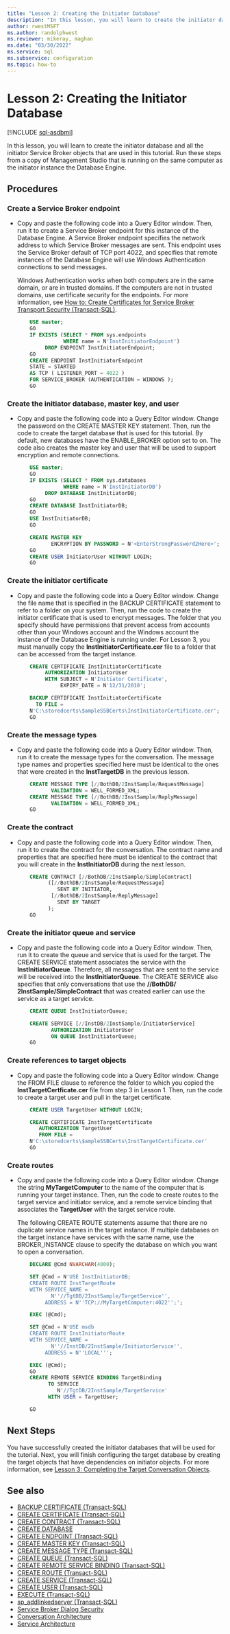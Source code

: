 ```yaml
---
title: "Lesson 2: Creating the Initiator Database"
description: "In this lesson, you will learn to create the initiator database and all the initiator Service Broker objects that are used in this tutorial."
author: rwestMSFT
ms.author: randolphwest
ms.reviewer: mikeray, maghan
ms.date: "03/30/2022"
ms.service: sql
ms.subservice: configuration
ms.topic: how-to
---
```


# Lesson 2: Creating the Initiator Database

[!INCLUDE [sql-asdbmi](../../includes/applies-to-version/sql-asdbmi.md)]

In this lesson, you will learn to create the initiator database and all the initiator Service Broker objects that are used in this tutorial. Run these steps from a copy of Management Studio that is running on the same computer as the initiator instance the Database Engine.

## Procedures

### Create a Service Broker endpoint

- Copy and paste the following code into a Query Editor window. Then, run it to create a Service Broker endpoint for this instance of the Database Engine. A Service Broker endpoint specifies the network address to which Service Broker messages are sent. This endpoint uses the Service Broker default of TCP port 4022, and specifies that remote instances of the Database Engine will use Windows Authentication connections to send messages.

    Windows Authentication works when both computers are in the same domain, or are in trusted domains. If the computers are not in trusted domains, use certificate security for the endpoints. For more information, see [How to: Create Certificates for Service Broker Transport Security (Transact-SQL)](how-to-create-certificates-for-service-broker-transport-security-transact-sql.md).

    ```sql
        USE master;
        GO
        IF EXISTS (SELECT * FROM sys.endpoints
                   WHERE name = N'InstInitiatorEndpoint')
             DROP ENDPOINT InstInitiatorEndpoint;
        GO
        CREATE ENDPOINT InstInitiatorEndpoint
        STATE = STARTED
        AS TCP ( LISTENER_PORT = 4022 )
        FOR SERVICE_BROKER (AUTHENTICATION = WINDOWS );
        GO
    ```

### Create the initiator database, master key, and user

- Copy and paste the following code into a Query Editor window. Change the password on the CREATE MASTER KEY statement. Then, run the code to create the target database that is used for this tutorial. By default, new databases have the ENABLE_BROKER option set to on. The code also creates the master key and user that will be used to support encryption and remote connections.

    ```sql
        USE master;
        GO
        IF EXISTS (SELECT * FROM sys.databases
                   WHERE name = N'InstInitiatorDB')
             DROP DATABASE InstInitiatorDB;
        GO
        CREATE DATABASE InstInitiatorDB;
        GO
        USE InstInitiatorDB;
        GO

        CREATE MASTER KEY
               ENCRYPTION BY PASSWORD = N'<EnterStrongPassword2Here>';
        GO
        CREATE USER InitiatorUser WITHOUT LOGIN;
        GO
    ```

### Create the initiator certificate

- Copy and paste the following code into a Query Editor window. Change the file name that is specified in the BACKUP CERTIFICATE statement to refer to a folder on your system. Then, run the code to create the initiator certificate that is used to encrypt messages. The folder that you specify should have permissions that prevent access from accounts other than your Windows account and the Windows account the instance of the Database Engine is running under. For Lesson 3, you must manually copy the **InstInitiatorCertificate.cer** file to a folder that can be accessed from the target instance.

    ```sql
        CREATE CERTIFICATE InstInitiatorCertificate
             AUTHORIZATION InitiatorUser
             WITH SUBJECT = N'Initiator Certificate',
                  EXPIRY_DATE = N'12/31/2010';

        BACKUP CERTIFICATE InstInitiatorCertificate
          TO FILE =
        N'C:\storedcerts\$ampleSSBCerts\InstInitiatorCertificate.cer';
        GO
    ```

### Create the message types

- Copy and paste the following code into a Query Editor window. Then, run it to create the message types for the conversation. The message type names and properties specified here must be identical to the ones that were created in the **InstTargetDB** in the previous lesson.

    ```sql
        CREATE MESSAGE TYPE [//BothDB/2InstSample/RequestMessage]
               VALIDATION = WELL_FORMED_XML;
        CREATE MESSAGE TYPE [//BothDB/2InstSample/ReplyMessage]
               VALIDATION = WELL_FORMED_XML;
        GO
    ```

### Create the contract

- Copy and paste the following code into a Query Editor window. Then, run it to create the contract for the conversation. The contract name and properties that are specified here must be identical to the contract that you will create in the **InstInitiatorDB** during the next lesson.

    ```sql
        CREATE CONTRACT [//BothDB/2InstSample/SimpleContract]
              ([//BothDB/2InstSample/RequestMessage]
                 SENT BY INITIATOR,
               [//BothDB/2InstSample/ReplyMessage]
                 SENT BY TARGET
              );
        GO
    ```

### Create the initiator queue and service

- Copy and paste the following code into a Query Editor window. Then, run it to create the queue and service that is used for the target. The CREATE SERVICE statement associates the service with the **InstInitiatorQueue**. Therefore, all messages that are sent to the service will be received into the **InstInitiatorQueue**. The CREATE SERVICE also specifies that only conversations that use the **//BothDB/ 2InstSample/SimpleContract** that was created earlier can use the service as a target service.

    ```sql
        CREATE QUEUE InstInitiatorQueue;

        CREATE SERVICE [//InstDB/2InstSample/InitiatorService]
               AUTHORIZATION InitiatorUser
               ON QUEUE InstInitiatorQueue;
        GO
    ```

### Create references to target objects

- Copy and paste the following code into a Query Editor window. Change the FROM FILE clause to reference the folder to which you copied the **InstTargetCertficate.cer** file from step 3 in Lesson 1. Then, run the code to create a target user and pull in the target certificate.

    ```sql
        CREATE USER TargetUser WITHOUT LOGIN;

        CREATE CERTIFICATE InstTargetCertificate
           AUTHORIZATION TargetUser
           FROM FILE =
        N'C:\storedcerts\$ampleSSBCerts\InstTargetCertificate.cer'
        GO
    ```

### Create routes

- Copy and paste the following code into a Query Editor window. Change the string **MyTargetComputer** to the name of the computer that is running your target instance. Then, run the code to create routes to the target service and initiator service, and a remote service binding that associates the **TargetUser** with the target service route.

    The following CREATE ROUTE statements assume that there are no duplicate service names in the target instance. If multiple databases on the target instance have services with the same name, use the BROKER_INSTANCE clause to specify the database on which you want to open a conversation.

    ```sql
        DECLARE @Cmd NVARCHAR(4000);

        SET @Cmd = N'USE InstInitiatorDB;
        CREATE ROUTE InstTargetRoute
        WITH SERVICE_NAME =
               N''//TgtDB/2InstSample/TargetService'',
             ADDRESS = N''TCP://MyTargetComputer:4022'';';

        EXEC (@Cmd);

        SET @Cmd = N'USE msdb
        CREATE ROUTE InstInitiatorRoute
        WITH SERVICE_NAME =
               N''//InstDB/2InstSample/InitiatorService'',
             ADDRESS = N''LOCAL''';

        EXEC (@Cmd);
        GO
        CREATE REMOTE SERVICE BINDING TargetBinding
              TO SERVICE
                 N'//TgtDB/2InstSample/TargetService'
              WITH USER = TargetUser;

        GO
    ```

## Next Steps

You have successfully created the initiator databases that will be used for the tutorial. Next, you will finish configuring the target database by creating the target objects that have dependencies on initiator objects. For more information, see [Lesson 3: Completing the Target Conversation Objects](lesson-3-completing-the-target-conversation-objects.md).

## See also

- [BACKUP CERTIFICATE (Transact-SQL)](../../t-sql/statements/backup-certificate-transact-sql.md)
- [CREATE CERTIFICATE (Transact-SQL)](../../t-sql/statements/create-certificate-transact-sql.md)
- [CREATE CONTRACT (Transact-SQL)](../../t-sql/statements/create-contract-transact-sql.md)
- [CREATE DATABASE](../../t-sql/statements/create-database-transact-sql.md)
- [CREATE ENDPOINT (Transact-SQL)](../../t-sql/statements/create-endpoint-transact-sql.md)
- [CREATE MASTER KEY (Transact-SQL)](../../t-sql/statements/create-master-key-transact-sql.md)
- [CREATE MESSAGE TYPE (Transact-SQL)](../../t-sql/statements/create-message-type-transact-sql.md)
- [CREATE QUEUE (Transact-SQL)](../../t-sql/statements/create-queue-transact-sql.md)
- [CREATE REMOTE SERVICE BINDING (Transact-SQL)](../../t-sql/statements/create-remote-service-binding-transact-sql.md)
- [CREATE ROUTE (Transact-SQL)](../../t-sql/statements/create-route-transact-sql.md)
- [CREATE SERVICE (Transact-SQL)](../../t-sql/statements/create-service-transact-sql.md)
- [CREATE USER (Transact-SQL)](../../t-sql/statements/create-user-transact-sql.md)
- [EXECUTE (Transact-SQL)](../../t-sql/language-elements/execute-transact-sql.md)
- [sp_addlinkedserver (Transact-SQL)](../../relational-databases/system-stored-procedures/sp-addlinkedserver-transact-sql.md)
- [Service Broker Dialog Security](service-broker-dialog-security.md)
- [Conversation Architecture](conversation-architecture.md)
- [Service Architecture](service-architecture.md)
